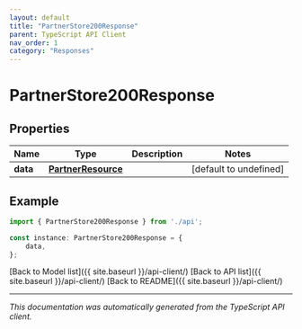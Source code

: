 ```yaml
---
layout: default
title: "PartnerStore200Response"
parent: TypeScript API Client
nav_order: 1
category: "Responses"
---
```


# PartnerStore200Response


## Properties

Name | Type | Description | Notes
------------ | ------------- | ------------- | -------------
**data** | [**PartnerResource**](PartnerResource.md) |  | [default to undefined]

## Example

```typescript
import { PartnerStore200Response } from './api';

const instance: PartnerStore200Response = {
    data,
};
```

[Back to Model list]({{ site.baseurl }}/api-client/) [Back to API list]({{ site.baseurl }}/api-client/) [Back to README]({{ site.baseurl }}/api-client/)


---

*This documentation was automatically generated from the TypeScript API client.*
